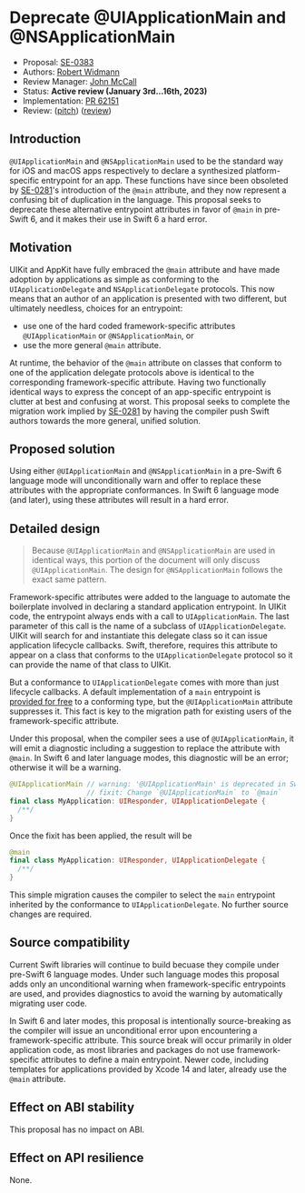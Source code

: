 # Deprecate @UIApplicationMain and @NSApplicationMain

* Proposal: [SE-0383](0383-deprecate-uiapplicationmain-and-nsapplicationmain.md)
* Authors: [Robert Widmann](https://github.com/codafi)
* Review Manager: [John McCall](https://github.com/rjmccall)
* Status: **Active review (January 3rd...16th, 2023)**
* Implementation: [PR 62151](https://github.com/apple/swift/pull/62151)
* Review: ([pitch](https://forums.swift.org/t/deprecate-uiapplicationmain-and-nsapplicationmain/61493)) ([review](https://forums.swift.org/t/se-0383-deprecate-uiapplicationmain-and-nsapplicationmain/62375))

## Introduction

`@UIApplicationMain` and `@NSApplicationMain` used to be the standard way for
iOS and macOS apps respectively to declare a synthesized platform-specific
entrypoint for an app. These functions have since been obsoleted by
[SE-0281](https://github.com/apple/swift-evolution/blob/main/proposals/0281-main-attribute.md)'s
introduction of the `@main` attribute, and they now represent a confusing bit of
duplication in the language. This proposal seeks to deprecate these alternative
entrypoint attributes in favor of `@main` in pre-Swift 6, and it makes their use
in Swift 6 a hard error.

## Motivation

UIKit and AppKit have fully embraced the `@main` attribute and have made
adoption by applications as simple as conforming to the `UIApplicationDelegate`
and `NSApplicationDelegate` protocols. This now means that an author of an
application is presented with two different, but ultimately needless, choices
for an entrypoint:

* use one of the hard coded framework-specific attributes `@UIApplicationMain` or `@NSApplicationMain`, or
* use the more general `@main` attribute.

At runtime, the behavior of the `@main` attribute on classes that conform to
one of the application delegate protocols above is identical to the corresponding
framework-specific attribute. Having two functionally identical ways to express the
concept of an app-specific entrypoint is clutter at best and confusing at worst.
This proposal seeks to complete the migration work implied by
[SE-0281](https://github.com/apple/swift-evolution/blob/main/proposals/0281-main-attribute.md)
by having the compiler push Swift authors towards the more general, unified
solution.

## Proposed solution

Using either `@UIApplicationMain` and `@NSApplicationMain` in a pre-Swift 6
language mode will unconditionally warn and offer to replace these attributes
with the appropriate conformances. In Swift 6 language mode (and later), using
these attributes will result in a hard error.

## Detailed design

> Because `@UIApplicationMain` and `@NSApplicationMain` are used in identical
> ways, this portion of the document will only discuss `@UIApplicationMain`.
> The design for `@NSApplicationMain` follows the exact same pattern.

Framework-specific attributes were added to the language to automate the
boilerplate involved in declaring a standard application entrypoint. In UIKit
code, the entrypoint always ends with a call to `UIApplicationMain`. The last
parameter of this call is the name of a subclass of `UIApplicationDelegate`.
UIKit will search for and instantiate this delegate class so it can issue 
application lifecycle callbacks.  Swift, therefore, requires this attribute to 
appear on a class that conforms to the `UIApplicationDelegate` protocol so it 
can provide the name of that class to UIKit.

But a conformance to `UIApplicationDelegate` comes with more than just lifecycle
callbacks. A default implementation of a `main` entrypoint is [provided for
free](https://developer.apple.com/documentation/uikit/uiapplicationdelegate/3656306-main)
to a conforming type, but the `@UIApplicationMain` attribute suppresses it. This
fact is key to the migration path for existing users of the framework-specific
attribute.

Under this proposal, when the compiler sees a use of `@UIApplicationMain`, it
will emit a diagnostic including a suggestion to replace the attribute with
`@main`.  In Swift 6 and later language modes, this diagnostic will be an error;
otherwise it will be a warning.

```swift 
@UIApplicationMain // warning: '@UIApplicationMain' is deprecated in Swift 5 
                   // fixit: Change `@UIApplicationMain` to `@main` 
final class MyApplication: UIResponder, UIApplicationDelegate {
  /**/
}
```

Once the fixit has been applied, the result will be

```swift
@main
final class MyApplication: UIResponder, UIApplicationDelegate {
  /**/
}
```

This simple migration causes the compiler to select the `main` entrypoint
inherited by the conformance to `UIApplicationDelegate`. No further source
changes are required.

## Source compatibility

Current Swift libraries will continue to build becuase they compile under
pre-Swift 6 language modes. Under such language modes this proposal adds only an
unconditional warning when framework-specific entrypoints are used, and provides
diagnostics to avoid the warning by automatically migrating user code.

In Swift 6 and later modes, this proposal is intentionally source-breaking as the
compiler will issue an unconditional error upon encountering a framework-specific
attribute. This source break will occur primarily in older application code, as 
most libraries and packages do not use framework-specific attributes to define a main
entrypoint. Newer code, including templates for applications provided by Xcode 14
and later, already use the `@main` attribute. 

## Effect on ABI stability

This proposal has no impact on ABI.

## Effect on API resilience

None.
